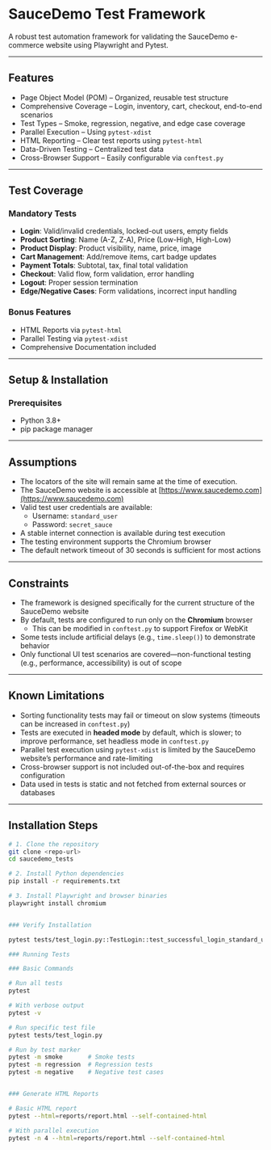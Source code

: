 # SauceDemo Test Framework

A robust test automation framework for validating the SauceDemo e-commerce website using Playwright and Pytest.

---

## Features

- Page Object Model (POM) – Organized, reusable test structure  
- Comprehensive Coverage – Login, inventory, cart, checkout, end-to-end scenarios  
- Test Types – Smoke, regression, negative, and edge case coverage  
- Parallel Execution – Using `pytest-xdist`  
- HTML Reporting – Clear test reports using `pytest-html`  
- Data-Driven Testing – Centralized test data  
- Cross-Browser Support – Easily configurable via `conftest.py`

---

## Test Coverage

### Mandatory Tests

- **Login**: Valid/invalid credentials, locked-out users, empty fields  
- **Product Sorting**: Name (A-Z, Z-A), Price (Low-High, High-Low)  
- **Product Display**: Product visibility, name, price, image  
- **Cart Management**: Add/remove items, cart badge updates  
- **Payment Totals**: Subtotal, tax, final total validation  
- **Checkout**: Valid flow, form validation, error handling  
- **Logout**: Proper session termination  
- **Edge/Negative Cases**: Form validations, incorrect input handling

### Bonus Features

- HTML Reports via `pytest-html`  
- Parallel Testing via `pytest-xdist`  
- Comprehensive Documentation included

---

## Setup & Installation

### Prerequisites

- Python 3.8+
- pip package manager


---

## Assumptions

- The locators of the site will remain same at the time of execution.
- The SauceDemo website is accessible at [https://www.saucedemo.com](https://www.saucedemo.com)
- Valid test user credentials are available:
  - Username: `standard_user`
  - Password: `secret_sauce`
- A stable internet connection is available during test execution
- The testing environment supports the Chromium browser
- The default network timeout of 30 seconds is sufficient for most actions

---

## Constraints

- The framework is designed specifically for the current structure of the SauceDemo website
- By default, tests are configured to run only on the **Chromium** browser
  - This can be modified in `conftest.py` to support Firefox or WebKit
- Some tests include artificial delays (e.g., `time.sleep()`) to demonstrate behavior
- Only functional UI test scenarios are covered—non-functional testing (e.g., performance, accessibility) is out of scope

---

## Known Limitations

- Sorting functionality tests may fail or timeout on slow systems (timeouts can be increased in `conftest.py`)
- Tests are executed in **headed mode** by default, which is slower; to improve performance, set headless mode in `conftest.py`
- Parallel test execution using `pytest-xdist` is limited by the SauceDemo website’s performance and rate-limiting
- Cross-browser support is not included out-of-the-box and requires configuration
- Data used in tests is static and not fetched from external sources or databases

---
## Installation Steps

```bash
# 1. Clone the repository
git clone <repo-url>
cd saucedemo_tests

# 2. Install Python dependencies
pip install -r requirements.txt

# 3. Install Playwright and browser binaries
playwright install chromium


### Verify Installation

pytest tests/test_login.py::TestLogin::test_successful_login_standard_user -v

### Running Tests

### Basic Commands

# Run all tests
pytest

# With verbose output
pytest -v

# Run specific test file
pytest tests/test_login.py

# Run by test marker
pytest -m smoke       # Smoke tests
pytest -m regression  # Regression tests
pytest -m negative    # Negative test cases


### Generate HTML Reports

# Basic HTML report
pytest --html=reports/report.html --self-contained-html

# With parallel execution
pytest -n 4 --html=reports/report.html --self-contained-html


